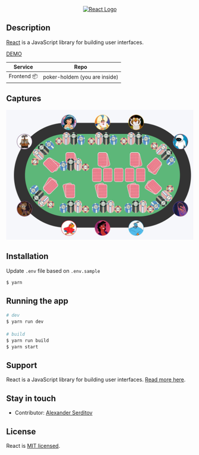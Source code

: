<p align="center">
  <a href="http://nestjs.com/" target="blank"><img src="https://upload.wikimedia.org/wikipedia/commons/thumb/a/a7/React-icon.svg/512px-React-icon.svg.png" width="320" alt="React Logo" /></a>
</p>


## Description
[React](https://reactjs.org/) is a JavaScript library for building user interfaces.

[DEMO](https://dguard.github.io/poker-holdem/)


| Service | Repo                          |
| --- |-------------------------------|
| Frontend 📦 | poker-holdem (you are inside) |

## Captures
<p align="center">
  <img src="/captures/poker-holdem.jpg" alt="screenshot" />
</p>



## Installation

Update `.env` file  based on `.env.sample`

```bash
$ yarn
```

## Running the app

```bash
# dev
$ yarn run dev

# build
$ yarn run build
$ yarn start
```

## Support

React is a JavaScript library for building user interfaces. [Read more here](https://reactjs.org/community/support.html).

## Stay in touch

- Contributor: [Alexander Serditov](https://cv.digitallyconstructed.ru/)

## License

  React is [MIT licensed](LICENSE).
